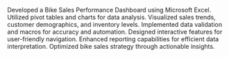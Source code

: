 Developed a Bike Sales Performance Dashboard using Microsoft Excel.
Utilized pivot tables and charts for data analysis.
Visualized sales trends, customer demographics, and inventory levels.
Implemented data validation and macros for accuracy and automation.
Designed interactive features for user-friendly navigation.
Enhanced reporting capabilities for efficient data interpretation.
Optimized bike sales strategy through actionable insights.
